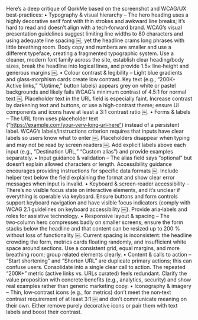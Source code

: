 Here’s a deep critique of QorkMe based on the screenshot and WCAG/UX best‑practices:
	•	Typography & visual hierarchy – The hero heading uses a highly decorative serif font with thin strokes and awkward line breaks; it’s hard to read and doesn’t align with a tech‑forward brand. WCAG’s visual presentation guidelines suggest limiting line widths to 80 characters and using adequate line spacing ￼, yet the headline crams long phrases with little breathing room. Body copy and numbers are smaller and use a different typeface, creating a fragmented typographic system. Use a cleaner, modern font family across the site, establish clear heading/body sizes, break the headline into logical lines, and provide 1.5× line‑height and generous margins ￼.
	•	Colour contrast & legibility – Light blue gradients and glass‑morphism cards create low contrast. Key text (e.g., “200K+ Active links,” “Uptime,” button labels) appears grey on white or pastel backgrounds and likely fails WCAG’s minimum contrast of 4.5:1 for normal text ￼. Placeholder text in the URL field is especially faint. Increase contrast by darkening text and buttons, or use a high‑contrast theme; ensure UI components and icons have at least a 3:1 contrast ratio ￼.
	•	Forms & labels – The URL form uses placeholder text (“https://example.com/your‑very‑long‑url‑here”) instead of a persistent label. WCAG’s labels/instructions criterion requires that inputs have clear labels so users know what to enter ￼. Placeholders disappear when typing and may not be read by screen readers ￼. Add explicit labels above each input (e.g., “Destination URL,” “Custom alias”) and provide examples separately.
	•	Input guidance & validation – The alias field says “optional” but doesn’t explain allowed characters or length. Accessibility guidance encourages providing instructions for specific data formats ￼. Include helper text below the field explaining the format and show clear error messages when input is invalid.
	•	Keyboard & screen‑reader accessibility – There’s no visible focus state on interactive elements, and it’s unclear if everything is operable via keyboard. Ensure buttons and form controls support keyboard navigation and have visible focus indicators (comply with WCAG 2.1 guidelines on keyboard accessibility ￼). Provide aria‑labels and roles for assistive technology.
	•	Responsive layout & spacing – The two‑column hero compresses badly on smaller screens; ensure the form stacks below the headline and that content can be resized up to 200 % without loss of functionality ￼. Current spacing is inconsistent: the headline crowding the form, metrics cards floating randomly, and insufficient white space around sections. Use a consistent grid, equal margins, and more breathing room; group related elements clearly.
	•	Content & calls to action – “Start shortening” and “Shorten URL” are duplicate primary actions; this can confuse users. Consolidate into a single clear call to action. The repeated “200K+” metric (active links vs. URLs curated) feels redundant. Clarify the value proposition with concrete benefits (e.g., analytics, security) and show real examples rather than generic marketing copy.
	•	Iconography & imagery – Thin, low‑contrast icons (e.g., for metrics) don’t meet the non‑text contrast requirement of at least 3:1 ￼ and don’t communicate meaning on their own. Either remove purely decorative icons or pair them with text labels and boost their contrast.